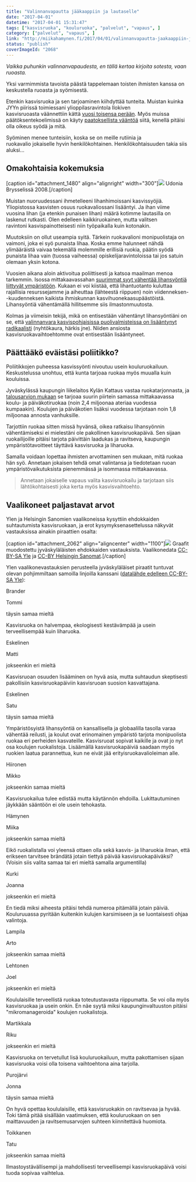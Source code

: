 ```yaml
---
title: "Valinnanvapautta jääkaappiin ja lautaselle"
date: "2017-04-01"
datetime: "2017-04-01 15:31:47"
tags: ["kasvisruoka", "kouluruoka", "palvelut", "vapaus", ]
category: ["palvelut", "vapaus", ]
link: "http://miikahamynen.fi/2017/04/01/valinnanvapautta-jaakaappiin-ja-lautaselle/"
status: "publish"
coverImageId: "2068"
---
```


_Vaikka puhunkin valinnanvapaudesta, en tällä kertaa kirjoita sotesta, vaan ruoasta._

Yksi varmimmista tavoista päästä tappelemaan toisten ihmisten kanssa on keskustella ruoasta ja syömisestä.

Etenkin kasvisruoka ja sen tarjoaminen kiihdyttää tunteita. Muistan kuinka JYYn piirissä toimiessani ylioppilasravintola Ilokiven kasvisruoasta väännettiin kättä [vuosi toisensa perään](https://www.jylkkari.fi/2010/03/jollei-maistu-ala-syo/). Myös muissa päätöksentekoelimissä on käyty [paatoksellista vääntöä](https://www.youtube.com/watch?v=3i4EVfLtIu8) siitä, kenellä pitäisi olla oikeus syödä ja mitä.

Syöminen menee tunteisiin, koska se on meille rutiinia ja ruokavalio jokaiselle hyvin henkilökohtainen. Henkilökohtaisuuden takia siis aluksi...

## Omakohtaisia kokemuksia

\[caption id="attachment\_1480" align="alignright" width="300"\][![](http://miikahamynen.fi/wp-content/uploads/2008/10/IMG_0067.jpg)](http://miikahamynen.fi/wp-content/uploads/2008/10/IMG_0067.jpg) Udonia Brysselissä 2008.\[/caption\]

Muistan nuoruudessani ihmetelleeni lihanhimoissani kasvissyöjiä. Yliopistossa kasvisten osuus ruokavaliossani lisääntyi. Ja ihan viime vuosina lihan (ja etenkin punaisen lihan) määrä kotimme lautasilla on laskenut rutkasti. Olen edelleen kaikkiruokainen, mutta valitsen ravintoni kasvispainotteisesti niin työpaikalla kuin kotonakin.

Muutoksiin on ollut useampia syitä. Tärkein ruokavalioni monipuolistaja on vaimoni, joka ei syö punaista lihaa. Koska emme halunneet nähdä ylimääräistä vaivaa tekemällä molemmille erillisiä ruokia, päätin syödä punaista lihaa vain (tuossa vaiheessa) opiskelijaravintoloissa tai jos satuin olemaan yksin kotona.

Vuosien aikana aloin aktivoitua poliittisesti ja katsoa maailman menoa tarkemmin. Isossa mittakaavassahan [suurimmat syyt vähentää lihansyöntiä liittyvät ympäristöön](https://ilmasto-opas.fi/fi/ilmastonmuutos/hillinta/-/artikkeli/ab196e68-c632-4bef-86f3-18b5ce91d655/ilmastomyotainen-ruoka.html). Kukaan ei voi kiistää, että lihantuotanto kuluttaa rajallisia resurssejamme ja aiheuttaa (lähteestä riippuen) noin viidenneksen--kuudenneksen kaikista ihmiskunnan kasvihuonekaasupäästöistä. Lihansyöntiä vähentämällä hillitsemme siis ilmastonmuutosta.

Kolmas ja viimeisin tekijä, mikä on entisestään vähentänyt lihansyöntiäni on se, että [valinnanvara kasvispohjaisissa puolivalmisteissa on lisääntynyt radikaalisti](http://yle.fi/uutiset/3-9476421) (nyhtökaura, härkis jne). Niiden ansiosta kasvisruokavaihtoehtomme ovat entisestään lisääntyneet.

## Päättääkö eväistäsi poliitikko?

Poliitikkojen puheessa kasvissyönti nivoutuu usein kouluruokailuun. Keskustelussa unohtuu, että kunta tarjoaa ruokaa myös muualla kuin kouluissa.

Jyväskylässä kaupungin liikelaitos Kylän Kattaus vastaa ruokatarjonnasta, ja [talousarvion mukaan](http://www.jkl.fi/info/talous/ta-2017/final/liikelaitokset/kattaus) se tarjoaa suurin piirtein samassa mittakaavassa koulu- ja päiväkotiruokaa (noin 2,4 miljoonaa ateriaa vuodessa kumpaakin). Koulujen ja päiväkotien lisäksi vuodessa tarjotaan noin 1,8 miljoonaa annosta vanhuksille.

Tarjottiin ruokaa sitten missä hyvänsä, oikea ratkaisu lihansyönnin vähentämiseksi ei mielestäni ole pakollinen kasvisruokapäivä. Sen sijaan ruokailijoille pitäisi tarjota päivittäin laadukas ja ravitseva, kaupungin ympäristötavoitteet täyttävä kasvisruoka ja liharuoka.

Samalla voidaan lopettaa ihmisten arvottaminen sen mukaan, mitä ruokaa hän syö. Annetaan jokaisen tehdä omat valintansa ja tiedotetaan ruoan ympäristövaikutuksista pienemmässä ja isommassa mittakaavassa.

> Annetaan jokaiselle vapaus valita kasvisruokailu ja tarjotaan siis lähtökohtaisesti joka kerta myös kasvisvaihtoehto.

## Vaalikoneet paljastavat arvot

Ylen ja Helsingin Sanomien vaalikoneissa kysyttiin ehdokkaiden suhtautumista kasvisruokaan, ja erot kysymyksenasettelussa näkyvät vastauksissa ainakin piraattien osalta:

\[caption id="attachment\_2062" align="aligncenter" width="1100"\][![](http://miikahamynen.fi/wp-content/uploads/2017/04/kasvisruoka.png)](http://miikahamynen.fi/wp-content/uploads/2017/04/kasvisruoka.png) Graafit muodostettu jyväskyläläisten ehdokkaiden vastauksista. Vaalikonedata [CC-BY-SA Yle](http://yle.fi/uutiset/3-9526290) ja [CC-BY Helsingin Sanomat](https://github.com/HS-Datadesk/avoindata/tree/master/vaalikoneet/kuntavaalit2017).\[/caption\]

Ylen vaalikonevastauksien perusteella jyväskyläläiset piraatit tuntuvat olevan pohjimmiltaan samoilla linjoilla kanssani ([datalähde edelleen CC-BY-SA Yle](http://yle.fi/uutiset/3-9526290)):

Brander

Tommi

täysin samaa mieltä

Kasvisruoka on halvempaa, ekologisesti kestävämpää ja usein terveellisempää kuin liharuoka.

Eskelinen

Matti

jokseenkin eri mieltä

Kasvisruoan osuuden lisääminen on hyvä asia, mutta suhtaudun skeptisesti pakollisiin kasvisruokapäiviin kasvisruoan suosion kasvattajana.

Eskelinen

Satu

täysin samaa mieltä

Ympäristösyistä lihansyöntiä on kansallisella ja globaalilla tasolla varaa vähentää reilusti, ja koulut ovat erinomainen ympäristö tarjota monipuolista ruokaa eri perheiden kasvateille. Kasvisruoat sopivat kaikille ja ovat jo nyt osa koulujen ruokalistoja. Lisäämällä kasvisruokapäiviä saadaan myös ruokien laatua parannettua, kun ne eivät jää erityisruokavalioleiman alle.

Hiironen

Mikko

jokseenkin samaa mieltä

Kasvisruokailua tulee edistää mutta käytännön ehdoilla. Lukittautuminen jäykkään sääntöön ei ole usein tehokasta.

Hämynen

Miika

jokseenkin samaa mieltä

Eikö ruokalistalla voi yleensä ottaen olla sekä kasvis- ja liharuokia ilman, että erikseen tarvitsee brändätä jotain tiettyä päivää kasvisruokapäiväksi? (Voisin siis valita samaa tai eri mieltä samalla argumentilla)

Kurki

Joanna

jokseenkin eri mieltä

En tiedä miksi aiheesta pitäisi tehdä numeroa pitämällä jotain päiviä. Kouluruuassa pyritään kuitenkin kulujen karsimiseen ja se luontaisesti ohjaa valintoja.

Lampila

Arto

jokseenkin samaa mieltä

Lehtonen

Joel

jokseenkin eri mieltä

Koululaisille terveellistä ruokaa toteutustavasta riippumatta. Se voi olla myös kasvisruokaa ja usein onkin. En näe syytä miksi kaupunginvaltuuston pitäisi "mikromanageroida" koulujen ruokalistoja.

Martikkala

Riku

jokseenkin eri mieltä

Kasvisruoka on tervetullut lisä kouluruokailuun, mutta pakottamisen sijaan kasvisruoka voisi olla toisena vaihtoehtona aina tarjolla.

Purojärvi

Jonna

täysin samaa mieltä

On hyvä opettaa koululaisille, että kasvisruokakin on ravitsevaa ja hyvää. Toki tämä pitää sisällään vaatimuksen, että kouluruokaan on sen maittavuuden ja ravitsemusarvojen suhteen kiinnitettävä huomiota.

Toikkanen

Tatu

jokseenkin samaa mieltä

Ilmastoystävällisempi ja mahdollisesti terveellisempi kasvisruokapäivä voisi tuoda sopivaa vaihtelua.
